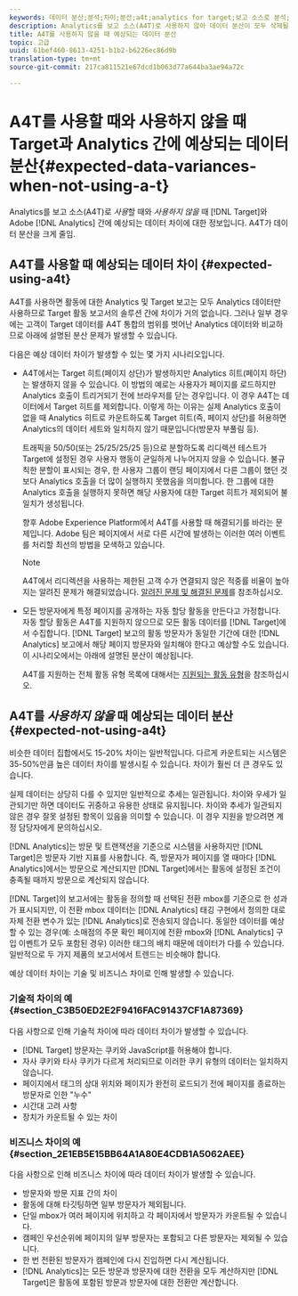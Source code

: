 ```yaml
---
keywords: 데이터 분산;분석;차이;분산;a4t;analytics for target;보고 소스로 분석;불일치;일치하지 않음
description: Analytics를 보고 소스(A4T)로 사용하지 않아 데이터 분산이 모두 삭제될 때 Target과 Adobe Analytics 간의 예상 데이터 분산에 관해 설명합니다.
title: A4T를 사용하지 않을 때 예상되는 데이터 분산
topic: 고급
uuid: 61bef460-8613-4251-b1b2-b6226ec86d9b
translation-type: tm+mt
source-git-commit: 217ca811521e67dcd1b063d77a644ba3ae94a72c

---
```



# A4T를 사용할 때와 사용하지 않을 때 Target과 Analytics 간에 예상되는 데이터 분산{#expected-data-variances-when-not-using-a-t}

Analytics를 보고 소스(A4T)로 *사용*&#x200B;할 때와 *사용하지 않을* 때 [!DNL Target]와 Adobe [!DNL Analytics] 간에 예상되는 데이터 차이에 대한 정보입니다. A4T가 데이터 분산을 크게 줄임.

## A4T를 사용할 때 예상되는 데이터 차이 {#expected-using-a4t}

A4T를 사용하면 활동에 대한 Analytics 및 Target 보고는 모두 Analytics 데이터만 사용하므로 Target 활동 보고서의 솔루션 간에 차이가 거의 없습니다. 그러나 일부 경우에는 고객이 Target 데이터를 A4T 통합의 범위를 벗어난 Analytics 데이터와 비교하므로 아래에 설명된 분산 문제가 발생할 수 있습니다.

다음은 예상 데이터 차이가 발생할 수 있는 몇 가지 시나리오입니다.

* A4T에서는 Target 히트(페이지 상단)가 발생하지만 Analytics 히트(페이지 하단)는 발생하지 않을 수 있습니다. 이 방법의 예로는 사용자가 페이지를 로드하지만 Analytics 호출이 트리거되기 전에 브라우저를 닫는 경우입니다. 이 경우 A4T는 데이터에서 Target 히트를 제외합니다. 이렇게 하는 이유는 실제 Analytics 호출이 없을 때 Analytics 히트로 카운트하도록 Target 히트(즉, 페이지 상단)를 허용하면 Analytics의 데이터 세트와 일치하지 않기 때문입니다(방문자 부풀림 등).

   트래픽을 50/50(또는 25/25/25/25 등)으로 분할하도록 리디렉션 테스트가 Target에 설정된 경우 사용자 행동이 균일하게 나누어지지 않을 수 있습니다. 불규칙한 분할이 표시되는 경우, 한 사용자 그룹이 랜딩 페이지에서 다른 그룹이 했던 것보다 Analytics 호출을 더 많이 실행하지 못했음을 의미합니다. 한 그룹에 대한 Analytics 호출을 실행하지 못하면 해당 사용자에 대한 Target 히트가 제외되어 불일치가 생성됩니다.

   향후 Adobe Experience Platform에서 A4T를 사용할 때 해결되기를 바라는 문제입니다. Adobe 팀은 페이지에서 서로 다른 시간에 발생하는 이러한 여러 이벤트를 처리할 최선의 방법을 모색하고 있습니다.

   >[!NOTE]
   >
   >A4T에서 리디렉션을 사용하는 제한된 고객 수가 연결되지 않은 적중률 비율이 높아지는 알려진 문제가 해결되었습니다. [알려진 문제 및 해결된 문제](/help/r-release-notes/known-issues-resolved-issues.md#redirect)를 참조하십시오.

* 모든 방문자에게 특정 페이지를 공개하는 자동 할당 활동을 만든다고 가정합니다. 자동 할당 활동은 A4T를 지원하지 않으므로 모든 활동 데이터를 [!DNL Target]에서 수집합니다. [!DNL Target] 보고의 활동 방문자가 동일한 기간에 대한 [!DNL Analytics] 보고에서 해당 페이지 방문자와 일치해야 한다고 예상할 수도 있습니다. 이 시나리오에서는 아래에 설명된 분산이 예상됩니다.

   A4T를 지원하는 전체 활동 유형 목록에 대해서는 [지원되는 활동 유형](../../c-integrating-target-with-mac/a4t/a4t.md#section_F487896214BF4803AF78C552EF1669AA)을 참조하십시오.

## A4T를 *사용하지 않을* 때 예상되는 데이터 분산 {#expected-not-using-a4t}

비슷한 데이터 집합에서도 15-20% 차이는 일반적입니다. 다르게 카운트되는 시스템은 35-50%만큼 높은 데이터 차이를 발생시킬 수 있습니다. 차이가 훨씬 더 큰 경우도 있습니다.

실제 데이터는 상당히 다를 수 있지만 일반적으로 추세는 일관됩니다. 차이와 우세가 일관되기만 하면 데이터도 귀중하고 유용한 상태로 유지됩니다. 차이와 추세가 일관되지 않은 경우 잘못 설정된 항목이 있음을 의미할 수 있습니다. 이 경우 지원을 받으려면 계정 담당자에게 문의하십시오.

[!DNL Analytics]는 방문 및 트랜잭션을 기준으로 시스템을 사용하지만 [!DNL Target]은 방문자 기반 지표를 사용합니다. 즉, 방문자가 페이지를 열 때마다 [!DNL Analytics]에서는 방문으로 계산되지만 [!DNL Target]에서는 활동에 설정된 조건이 충족될 때까지 방문으로 계산되지 않습니다.

[!DNL Target]의 보고서에는 활동을 정의할 때 선택된 전환 mbox를 기준으로 한 성과가 표시되지만, 이 전환 mbox 데이터는 [!DNL Analytics] 태깅 구현에서 정의한 대로 자체 전환 변수가 있는 [!DNL Analytics]로 전송되지 않습니다. 동일한 데이터를 예상할 수 있는 경우(예: 소매점의 주문 확인 페이지에 전환 mbox와 [!DNL Analytics] 구입 이벤트가 모두 포함된 경우) 이러한 태그의 배치 때문에 데이터가 다를 수 있습니다. 일반적으로 두 가지 제품의 보고서에서 트렌드는 비슷해야 합니다.

예상 데이터 차이는 기술 및 비즈니스 차이로 인해 발생할 수 있습니다.

### 기술적 차이의 예 {#section_C3B50ED2E2F9416FAC91437CF1A87369}

다음 사항으로 인해 기술적 차이에 따라 데이터 차이가 발생할 수 있습니다.

* [!DNL Target] 방문자는 쿠키와 JavaScript를 허용해야 합니다.
* 자사 쿠키와 타사 쿠키가 다르게 처리되므로 이러한 쿠키 유형의 데이터는 일치하지 않습니다.
* 페이지에서 태그의 상대 위치와 페이지가 완전히 로드되기 전에 페이지를 종료하는 방문자로 인한 "누수"
* 시간대 고려 사항
* 장치가 카운트될 수 있는 차이

### 비즈니스 차이의 예 {#section_2E1EB5E15BB64A1A80E4CDB1A5062AEE}

다음 사항으로 인해 비즈니스 차이에 따라 데이터 차이가 발생할 수 있습니다.

* 방문자와 방문 지표 간의 차이
* 활동에 대해 타깃팅하면 일부 방문자가 제외됩니다.
* 단일 mbox가 여러 페이지에 위치하고 각 페이지에서 방문자가 카운트될 수 있습니다.
* 캠페인 우선순위에 페이지의 일부 방문자는 포함되고 다른 방문자는 제외될 수 있습니다.
* 한 번 전환된 방문자가 캠페인에 다시 진입하면 다시 계산됩니다.
* [!DNL Analytics]는 모든 방문과 방문자에 대한 전환을 모두 계산하지만 [!DNL Target]은 활동에 포함된 방문과 방문자에 대한 전환만 계산합니다.